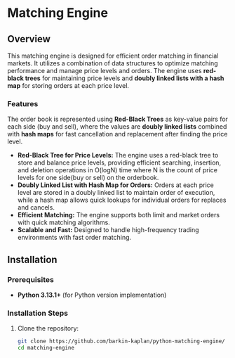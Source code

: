 # Matching Engine

## Overview

This matching engine is designed for efficient order matching in financial markets. It utilizes a combination of data structures to optimize matching performance and manage price levels and orders. The engine uses **red-black trees** for maintaining price levels and **doubly linked lists with a hash map** for storing orders at each price level.

### Features

The order book is represented using **Red-Black Trees** as key-value pairs for each side (buy and sell), where the values are **doubly linked lists** combined with **hash maps** for fast cancellation and replacement after finding the price level.

- **Red-Black Tree for Price Levels:** The engine uses a red-black tree to store and balance price levels, providing efficient searching, insertion, and deletion operations in O(logN) time where N is the count of price levels for one side(buy or sell) on the orderbook.
- **Doubly Linked List with Hash Map for Orders:** Orders at each price level are stored in a doubly linked list to maintain order of execution, while a hash map allows quick lookups for individual orders for replaces and cancels.
- **Efficient Matching:** The engine supports both limit and market orders with quick matching algorithms.
- **Scalable and Fast:** Designed to handle high-frequency trading environments with fast order matching.

## Installation

### Prerequisites

- **Python 3.13.1+** (for Python version implementation)

### Installation Steps

1. Clone the repository:
   ```bash
   git clone https://github.com/barkin-kaplan/python-matching-engine/
   cd matching-engine
